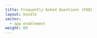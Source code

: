 ```yaml
---
title: Frequently Asked Questions (FAQ)
layout: bundle
sector: 
  - app_enablement
weight: 60
---
```

